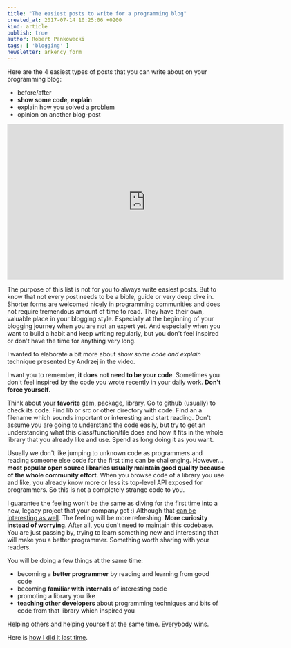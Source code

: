```yaml
---
title: "The easiest posts to write for a programming blog"
created_at: 2017-07-14 10:25:06 +0200
kind: article
publish: true
author: Robert Pankowecki
tags: [ 'blogging' ]
newsletter: arkency_form
---
```


Here are the 4 easiest types of posts that you can write about on your programming blog:

* before/after
* **show some code, explain**
* explain how you solved a problem
* opinion on another blog-post

<!-- more -->

<iframe width="640" height="360" src="https://www.youtube.com/embed/edPiNGsb9RA?rel=0&amp;showinfo=0?ecver=1" frameborder="0" allowfullscreen></iframe>

The purpose of this list is not for you to always write easiest posts. But to know that not every post needs to be a bible, guide or very deep dive in. Shorter forms are welcomed nicely in programming communities and does not require tremendous amount of time to read. They have their own, valuable place in your blogging style. Especially at the beginning of your blogging journey when you are not an expert yet. And especially when you want to build a habit and keep writing regularly, but you don't feel inspired or don't have the time for anything very long.

I wanted to elaborate a bit more about _show some code and explain_ technique presented by Andrzej in the video.

I want you to remember, **it does not need to be your code**. Sometimes you don't feel inspired by the code you wrote recently in your daily work. **Don't force yourself**.

Think about your **favorite** gem, package, library. Go to github (usually) to check its code. Find lib or src or other directory with code. Find an a filename which sounds important or interesting and start reading. Don't assume you are going to understand the code easily, but try to get an understanding what this class/function/file does and how it fits in the whole library that you already like and use. Spend as long doing it as you want.

Usually we don't like jumping to unknown code as programmers and reading someone else code for the first time can be challenging. However... **most popular open source libraries usually maintain good quality because of the whole community effort**. When you browse code of a library you use and like, you already know more or less its top-level API exposed for programmers. So this is not a completely strange code to you.

I guarantee the feeling won't be the same as diving for the first time into a new, legacy project that your company got :) Although that [can be interesting as well](/2015/10/advantages-of-working-on-a-legacy-rails-application/). The feeling will be more refreshing. **More curiosity instead of worrying**. After all, you don't need to maintain this codebase. You are just passing by, trying to learn something new and interesting that will make you a better programmer. Something worth sharing with your readers.

You will be doing a few things at the same time:

* becoming a **better programmer** by reading and learning from good code
* becoming **familiar with internals** of interesting code
* promoting a library you like
* **teaching other developers** about programming techniques and bits of code from that library which inspired you

Helping others and helping yourself at the same time. Everybody wins.

Here is [how I did it last time](/2017/06/what-i-learnt-today-from-reading-gems-code/).
